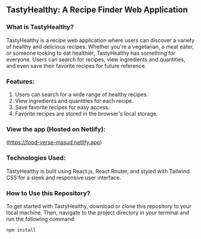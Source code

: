 ## TastyHealthy: A Recipe Finder Web Application

### What is TastyHealthy?

TastyHealthy is a recipe web application where users can discover a variety of healthy and delicious recipes. Whether you're a vegetarian, a meat eater, or someone looking to eat healthier, TastyHealthy has something for everyone. Users can search for recipes, view ingredients and quantities, and even save their favorite recipes for future reference.

### Features:

1. Users can search for a wide range of healthy recipes.
2. View ingredients and quantities for each recipe.
3. Save favorite recipes for easy access.
4. Favorite recipes are stored in the browser's local storage.

### View the app (Hosted on Netlify):

 (https://food-verse-masud.netlify.app)

### Technologies Used:

TastyHealthy is built using React.js, React Router, and styled with Tailwind CSS for a sleek and responsive user interface.

### How to Use this Repository?

To get started with TastyHealthy, download or clone this repository to your local machine. Then, navigate to the project directory in your terminal and run the following command:

```bash
npm install
